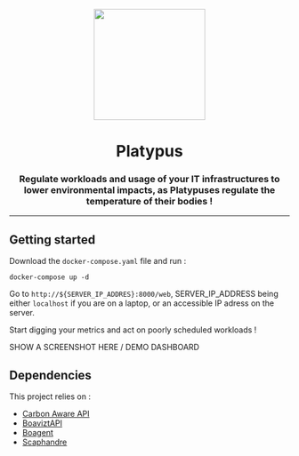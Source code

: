<p align="center">
    <img src="https://user-images.githubusercontent.com/24867893/199354448-af4a4e61-a246-4295-a27d-9dec7be8feac.png" width="200">
</p>

<h1 align="center">
  Platypus
</h1>

<h3 align="center">
    Regulate workloads and usage of your IT infrastructures to lower environmental impacts, as Platypuses regulate the temperature of their bodies !
</h3>

---

## Getting started

Download the `docker-compose.yaml` file and run :

    docker-compose up -d
    
Go to `http://${SERVER_IP_ADDRES}:8000/web`, SERVER_IP_ADDRESS being either `localhost` if you are on a laptop, or an accessible IP adress on the server.

Start digging your metrics and act on poorly scheduled workloads !

SHOW A SCREENSHOT HERE / DEMO DASHBOARD

## Dependencies

This project relies on :
- [Carbon Aware API](https://carbon-aware-api.azurewebsites.net/swagger/index.html)
- [BoaviztAPI](https://github.com/boavizta/boaviztapi/tree/greenhack22)
- [Boagent](https://github.com/boavizta/boagent/tree/greenhack22)
- [Scaphandre](https://github.com/hubblo-org/scaphandre/tree/greenhack22)
